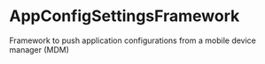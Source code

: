 # AppConfigSettingsFramework
Framework to push application configurations from a mobile device manager (MDM)

